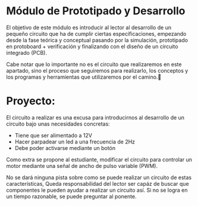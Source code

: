 # Módulo de Prototipado y Desarrollo
El objetivo de este módulo es introducir al lector al desarrollo de un pequeño 
circuito que ha de cumplir ciertas especificaciones, empezando desde la fase teórica
y conceptual pasando por la simulación, prototipado en protoboard + verificación
y finalizando con el diseño de un circuito integrado (PCB).

Cabe notar que lo importante no es el circuito que realizaremos en este apartado,
sino el proceso que seguiremos para realizarlo, los conceptos y
los programas y herramientas que utilizaremos por el camino.

# Proyecto:
El circuito a realizar es una excusa para introducirnos al desarrollo de un circuito bajo unas 
necesidades concretas:
* Tiene que ser alimentado a 12V
* Hacer parpadear un led a una frecuencia de 2Hz
* Debe poder activarse mediante un botón

Como extra se propone al estudiante, modificar el circuito para controlar un motor mediante 
una señal de ancho de pulso variable (PWM).

No se dará ninguna pista sobre como se puede realizar un circuito de estas características,
Queda responsabilidad del lector ser capáz de buscar que componentes le pueden ayudar a realizar
un circuito así. Si no se logra en un tiempo razonable, se puede preguntar al ponente.
